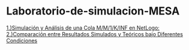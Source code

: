 # Laboratorio-de-simulacion-MESA
[1.)Simulación y Análisis de una Cola M/M/1/K/INF en NetLogo: 2.)Comparación entre Resultados Simulados y Teóricos bajo Diferentes Condiciones ](DiscreteEventSimulationQueuesandServers.pdf)

